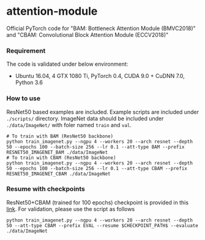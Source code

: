 # attention-module
Official PyTorch code for "BAM: Bottleneck Attention Module (BMVC2018)" and "CBAM: Convolutional Block Attention Module (ECCV2018)"

### Requirement

The code is validated under below environment:
- Ubuntu 16.04, 4 GTX 1080 Ti, PyTorch 0.4, CUDA 9.0 + CuDNN 7.0, Python 3.6

### How to use

ResNet50 based examples are included. Example scripts are included under ```./scripts/``` directory.
ImageNet data should be included under ```./data/ImageNet/``` with foler named ```train``` and ```val```.

```
# To train with BAM (ResNet50 backbone)
python train_imagenet.py --ngpu 4 --workers 20 --arch resnet --depth 50 --epochs 100 --batch-size 256 --lr 0.1 --att-type BAM --prefix RESNET50_IMAGENET_BAM ./data/ImageNet
# To train with CBAM (ResNet50 backbone)
python train_imagenet.py --ngpu 4 --workers 20 --arch resnet --depth 50 --epochs 100 --batch-size 256 --lr 0.1 --att-type CBAM --prefix RESNET50_IMAGENET_CBAM ./data/ImageNet
```

### Resume with checkpoints

ResNet50+CBAM (trained for 100 epochs) checkpoint is provided in this [link](https://www.dropbox.com/s/bt6zty02h9ibufi/RESNET50_CBAM_new_name_wrap.pth?dl=0). For validation, please use the script as follows
```
python train_imagenet.py --ngpu 4 --workers 20 --arch resnet --depth 50 --att-type CBAM --prefix EVAL --resume $CHECKPOINT_PATH$ --evaluate ./data/ImageNet
```
